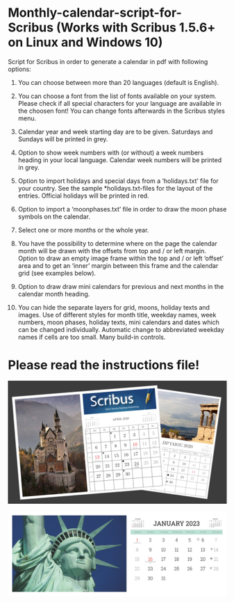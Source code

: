 # Monthly-calendar-script-for-Scribus (Works with Scribus 1.5.6+ on Linux and Windows 10)

Script for Scribus in order to generate a calendar in pdf with following options:

1) You can choose between more than 20 languages (default is English).

2) You can choose a font from the list of fonts available on your system. Please check if all special characters for your language are available in the choosen font! You can change fonts afterwards in the Scribus styles menu.

3) Calendar year and week starting day are to be given. Saturdays and Sundays will be printed in grey.

4) Option to show week numbers with (or without) a week numbers heading in your local language. Calendar week numbers will be printed in grey.

5) Option to import holidays and special days from a ‘holidays.txt’ file for your country. See the sample *holidays.txt-files for the layout of the entries. Official holidays will be printed in red.

6) Option to import a ‘moonphases.txt’ file in order to draw the moon phase symbols on the calendar.

7) Select one or more months or the whole year.

8) You have the possibility to determine where on the page the calendar month will be drawn with the offsets from top and / or left margin. Option to draw an empty image frame within the top and / or left ‘offset’ area and to get an ‘inner’ margin between this frame and the calendar grid (see examples below).

9) Option to draw draw mini calendars for previous and next months in the calendar month heading.

10) You can hide the separate layers for grid, moons, holiday texts and images. Use of different styles for month title, weekday names, week numbers, moon phases, holiday texts, mini calendars and dates which can be changed individually. Automatic change to abbreviated weekday names if cells are too small. Many build-in controls.

# Please read the instructions file!

![SampleCalendars](SampleCalendars.jpg)


![SampleCalendars2](US-calendar-2023-page001.jpg)

